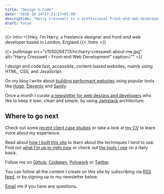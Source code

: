 ```yaml
---
title: "Design & Code"
date: "2016-10-24T17:23:17+01:00"
description: "Harry Cresswell is a professional Front-end web developer based in London, England. Read technical articles and notes on design and code."
draft: false
---
```


{{< intro >}}Hey, I’m Harry, a freelance designer and front-end web developer based in London, England.{{< /intro >}}

{{< pullImage src="v1550264713/hc/harry-cresswell-about-me.jpg" alt="Harry Cresswell – Front-end Web Development" caption="" >}}

I design and code fast, accessible, content-based websites, mainly using HTML, CSS, and JavaScript.

On my blog I write about [building performant websites](/writing/) using popular tools like [Hugo](/topics/hugo/), [Eleventy](/topics/eleventy/) and [Sanity](/topics/sanity/).

Once a month I curate [a newsletter for web designs and developers](/newsletter/) who like to keep it lean, clean and simple, by using [Jamstack](https://jamstack.org/) architecture.

## Where to go next

Check out some [recent client case studies](/topics/case-study/) or take a look at [my CV](pdf/harry-cresswell-cv-aug-21.pdf) to learn more about my experience.

Read about [how I built this site](/build/) to learn about the techniques I tend to use. Find out [what I'm up to right now](/now/) or check out [the tools I use](/uses/) on a daily basis.

Follow me on [Github](https://github.com/harrycresswell), [Codepen](https://codepen.io/harrycresswell), [Polywork](https://www.polywork.com/harrycresswell) or [Twitter](https://twitter.com/harrycresswell). 

You can follow all the content I create on this site by subscribing via [RSS feed](/feeds/), or by signing up to my newsletter below.

[Email](mailto:studio@harrycresswell.com) me if you have any questions. 